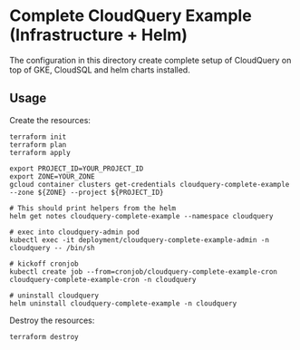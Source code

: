 # Complete CloudQuery Example (Infrastructure + Helm)

The configuration in this directory create complete setup of CloudQuery on top of GKE, CloudSQL and helm charts installed.

## Usage

Create the resources:

```
terraform init
terraform plan
terraform apply

export PROJECT_ID=YOUR_PROJECT_ID
export ZONE=YOUR_ZONE
gcloud container clusters get-credentials cloudquery-complete-example --zone ${ZONE} --project ${PROJECT_ID}

# This should print helpers from the helm
helm get notes cloudquery-complete-example --namespace cloudquery

# exec into cloudquery-admin pod
kubectl exec -it deployment/cloudquery-complete-example-admin -n cloudquery -- /bin/sh

# kickoff cronjob
kubectl create job --from=cronjob/cloudquery-complete-example-cron cloudquery-complete-example-cron -n cloudquery

# uninstall cloudquery
helm uninstall cloudquery-complete-example -n cloudquery

```



Destroy the resources:

```
terraform destroy
```
